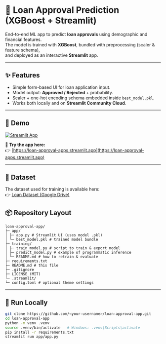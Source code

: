 # 🏦 Loan Approval Prediction (XGBoost + Streamlit)

End-to-end ML app to predict **loan approvals** using demographic and financial features.  
The model is trained with **XGBoost**, bundled with preprocessing (scaler & feature schema),  
and deployed as an interactive **Streamlit** app.

---

## ✨ Features
- Simple form-based UI for loan application input.
- Model output: **Approved / Rejected** + probability.
- Scaler + one-hot encoding schema embedded inside `best_model.pkl`.
- Works both locally and on **Streamlit Community Cloud**.

---

## 🚀 Demo
[![Streamlit App](https://static.streamlit.io/badges/streamlit_badge_black_white.svg)](https://loan-approval-apps.streamlit.app)  

🔗 **Try the app here:**  
👉 [https://loan-approval-apps.streamlit.app](https://loan-approval-apps.streamlit.app)

---

## 📂 Dataset
The dataset used for training is available here:  
👉 [Loan Dataset (Google Drive)](https://drive.google.com/file/d/1GT-dhOf5cWgq74kHgEZk1HLpfVuihn7P/view?usp=sharing)


## 📦 Repository Layout
```
loan-approval-app/
├─ app/
│ ├─ app.py # Streamlit UI (uses model .pkl)
│ └─ best_model.pkl # trained model bundle
├─ training/
│ ├─ train_model.py # script to train & export model
│ ├─ predict_model.py # example of programmatic inference
│ └─ README.md # how to retrain & evaluate
├─ requirements.txt
├─ README.md # this file
├─ .gitignore
├─ LICENSE (MIT)
└─ .streamlit/
└─ config.toml # optional theme settings
```

---

## 🚀 Run Locally
```bash
git clone https://github.com/<your-username>/loan-approval-app.git
cd loan-approval-app
python -m venv .venv
source .venv/bin/activate   # Windows: .venv\Scripts\activate
pip install -r requirements.txt
streamlit run app/app.py
